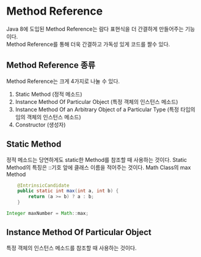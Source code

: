 # Method Reference
Java 8에 도입된 Method Reference는 람다 표현식을 더 간결하게 만들어주는 기능이다.  
Method Reference를 통해 더욱 간결하고 가독성 있게 코드를 짤수 있다.

## Method Reference 종류
Method Reference는 크게 4가지로 나눌 수 있다.
1. Static Method (정적 메소드) 
2. Instance Method Of Particular Object (특정 객체의 인스턴스 메소드)
3. Instance Method Of an Arbitrary Object of a Particular Type (특정 타입의 임의 객체의 인스턴스 메소드)
4. Constructor (생성자)

## Static Method
정적 메소드는 당연하게도 static한 Method를 참조할 때 사용하는 것이다.
Static Method의 특징은 ::기호 앞에 클래스 이름을 적어주는 것이다.
Math Class의 max Method
```java
    @IntrinsicCandidate
    public static int max(int a, int b) {
        return (a >= b) ? a : b;
    }
```
```java
Integer maxNumber = Math::max;
```

## Instance Method Of Particular Object
특정 객체의 인스턴스 메소드를 참조할 때 사용하는 것이다.
 
